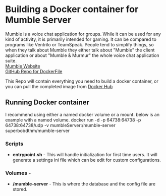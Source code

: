 # Building a Docker container for Mumble Server
Mumble is a voice chat application for groups. While it can be used for any kind of activity, it is primarily intended for gaming. It can be compared to programs like Ventrilo or TeamSpeak. People tend to simplify things, so when they talk about Mumble they either talk about "Mumble" the client application or about "Mumble & Murmur" the whole voice chat application suite. \
[Mumble Website](https://wiki.mumble.info) \
[GitHub Repo for DockerFile](https://github.com/superbobdthm/docker.mumble-server)

This Repo will contain everything you need to build a docker container, or you can pull the completed image from [Docker Hub](https://hub.docker.com/r/superbobdthm/mumble-server/)

## Running Docker container
I recommend using either a named docker volume or a mount. below is an example with a named volume.
    docker run -d -p 64738:64738 -p 64738:64738/udp -v mumbleServer:/mumble-server superbobdthm/mumble-server 

### Scripts
 * **entrypoint.sh** - This will handle initialization for first time users. It will generate a settings ini file which can be edit for custom configurations.

### Volumes - 
 * **/mumble-server** - This is where the database and the config file are stored.